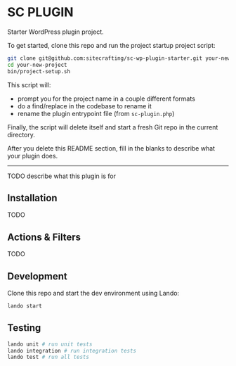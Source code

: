 # SC PLUGIN

Starter WordPress plugin project.

To get started, clone this repo and run the project startup project script:

```sh
git clone git@github.com:sitecrafting/sc-wp-plugin-starter.git your-new-project
cd your-new-project
bin/project-setup.sh
```

This script will:
* prompt you for the project name in a couple different formats
* do a find/replace in the codebase to rename it
* rename the plugin entrypoint file (from `sc-plugin.php`)

Finally, the script will delete itself and start a fresh Git repo in the current directory.

After you delete this README section, fill in the blanks to describe what your plugin does.

---

TODO describe what this plugin is for

## Installation

TODO

## Actions & Filters

TODO

## Development

Clone this repo and start the dev environment using Lando:

```sh
lando start
```

## Testing

```sh
lando unit # run unit tests
lando integration # run integration tests
lando test # run all tests
```
